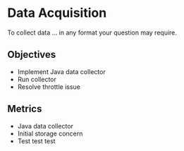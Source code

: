 # Data Acquisition

To collect data ... in any format your question may require.

## Objectives

* Implement Java data collector
* Run collector
* Resolve throttle issue

## Metrics

* Java data collector
* Initial storage concern
* Test test test